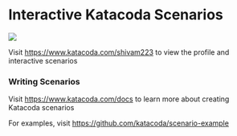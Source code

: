 # Interactive Katacoda Scenarios

[![](http://shields.katacoda.com/katacoda/shivam223/count.svg)](https://www.katacoda.com/shivam223 "Get your profile on Katacoda.com")

Visit https://www.katacoda.com/shivam223 to view the profile and interactive scenarios

### Writing Scenarios
Visit https://www.katacoda.com/docs to learn more about creating Katacoda scenarios

For examples, visit https://github.com/katacoda/scenario-example
